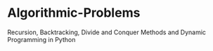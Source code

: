 # Algorithmic-Problems
Recursion, Backtracking, Divide and Conquer Methods and Dynamic Programming in Python
